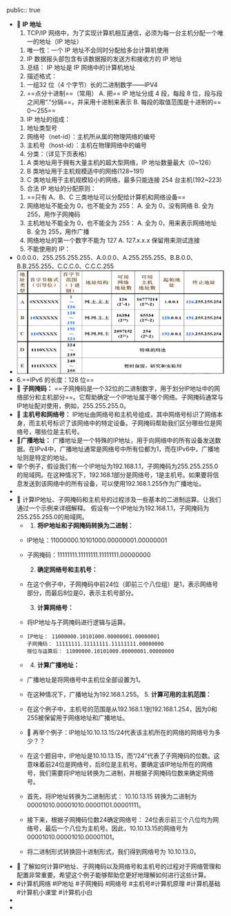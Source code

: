 public:: true

- 🔵 **IP 地址**
  1. TCP/IP 网络中，为了实现计算机相互通信，必须为每一台主机分配一个唯一的地址（IP 地址）
  1) 唯一性：一个 IP 地址不会同时分配给多台计算机使用
  2) IP 数据报头部包含有该数据报的发送方和接收方的 IP 地址
  3) 总结： IP 地址是 IP 网络中的计算机地址
  2. 描述格式：
  1) 一组32 位（4 个字节）长的二进制数字——IPV4
  2) ==点分十进制==（常用）
  A. 把== IP 地址分成 4 段，每段 8 位，段与段之间用“.”分隔==，并采用十进制来表示
  B. 每段的取值范围是十进制的== 0～255==
  3. IP 地址的组成：
  1) 地址类型号
  2) 网络号（net-id）：主机所从属的物理网络的编号
  3) 主机号（host-id）：主机在物理网络中的编号
  4. 分类：（详见下页表格）
  1) A 类地址用于拥有大量主机的超大型网络，IP 地址数量最大（0~126）
  2) B 类地址用于主机规模适中的网络(128~191)
  3) C 类地址用于主机规模较小的网络，最多只能连接 254 台主机(192~223)
  5. 合法 IP 地址的分配原则：
  1) ==只有 A、B、C 三类地址可以分配给计算机和网络设备==
  2) 网络地址不能全为 0，也不能全为 255：
  A. 全为 0，没有网络
  B. 全为 255，用作子网掩码
  3) 主机地址不能全为 0，也不能全为 255：
  A. 全为 0，用来表示网络地址
  B. 全为 255，用作广播
  4) 网络地址的第一个数字不能为 127
  A. 127.x.x.x 保留用来测试连接
  5) 不能使用的 IP：
- 0.0.0.0、255.255.255.255、A.0.0.0、A.255.255.255、B.B.0.0、B.B.255.255、C.C.C.0、C.C.C.255
- ![image.png](../assets/image_1699426632997_0.png)
- 6.==IPv6 的长度：128 位==
- 🔵 **子网掩码：** ==子网掩码是一个32位的二进制数字，用于划分IP地址中的网络部分和主机部分==。它帮助确定一个IP地址属于哪个网络。子网掩码通常与IP地址配对使用，例如，255.255.255.0。
- 🔵 **主机号和网络号：** IP地址由网络号和主机号组成，其中网络号标识了网络本身，而主机号标识了该网络中的特定设备。子网掩码帮助我们区分哪些位是网络号，哪些位是主机号。
- 🔵**广播地址：** 广播地址是一个特殊的IP地址，用于向网络中的所有设备发送数据。在IPv4中，广播地址通常是网络号中所有位都为1，而在IPv6中，广播地址则是特定的地址。
- 举个例子，假设我们有一个IP地址为192.168.1.1，子网掩码为255.255.255.0的局域网。在这种情况下，192.168.1部分是网络号，1是主机号。如果要将信息发送到该网络中的所有设备，可以使用192.168.1.255作为广播地址。
-
- 🔵  计算IP地址、子网掩码和主机号的过程涉及一些基本的二进制运算。让我们通过一个示例来详细解释。
  假设有一个IP地址为192.168.1.1，子网掩码为255.255.255.0的局域网。
	- 1. **将IP地址和子网掩码转换为二进制：**
	- IP地址：11000000.10101000.00000001.00000001
	- 子网掩码：11111111.11111111.11111111.00000000
	  
	  2. **确定网络号和主机号：**
	- 在这个例子中，子网掩码中前24位（即前三个八位组）是1，表示网络号部分，而最后8位是0，表示主机号部分。
	  
	  3. **计算网络号：**
	- 将IP地址与子网掩码进行逻辑与运算。
	- ```
	  IP地址： 11000000.10101000.00000001.00000001
	  子网掩码： 11111111.11111111.11111111.00000000
	  按位与运算后： 11000000.10101000.00000001.00000000
	  ```
	- 4. **计算广播地址：**
	- 广播地址是将网络号中主机位全部设置为1。
	- 在这种情况下，广播地址为192.168.1.255。
	  5. **计算可用的主机范围：**
	- 在这个例子中，主机号的范围是从192.168.1.1到192.168.1.254，因为0和255被保留用于网络地址和广播地址。
	- 🔵  再举个例子：IP地址10.10.13.15/24代表该主机所在的网络的网络号为多少？？
	- 在这个题目中，IP地址是10.10.13.15，而“/24”代表了子网掩码的位数。这意味着前24位是网络号，后8位是主机号。要确定该IP地址所在的网络号，我们需要将IP地址转换为二进制，并根据子网掩码位数来确定网络号。
	- 首先，将IP地址转换为二进制形式：
	  10.10.13.15 转换为二进制为 00001010.00001010.00001101.00001111。
	- 接下来，根据子网掩码位数24确定网络号：
	  24位表示前三个八位均为网络号，最后一个八位为主机号。因此，10.10.13.15的网络号为 00001010.00001010.00001101。
	- 将二进制形式转换回十进制形式，我们得到网络号为 10.10.13.0。
- 🔵  了解如何计算IP地址、子网掩码以及网络号和主机号的过程对于网络管理和配置非常重要。希望这个例子能够帮助您更好地理解如何进行这些计算。
- #计算机网络 #IP地址 #子网掩码 #网络号 #主机号#计算机原理 #计算机基础 #计算机小课堂 #计算机小白
-
-